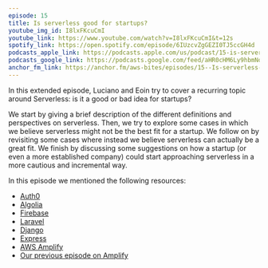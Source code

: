 ```yaml
---
episode: 15
title: Is serverless good for startups?
youtube_img_id: I8lxFKcuCmI
youtube_link: https://www.youtube.com/watch?v=I8lxFKcuCmI&t=12s
spotify_link: https://open.spotify.com/episode/6IUzcvZgGEZI0TJ5ccGH4d
podcasts_apple_link: https://podcasts.apple.com/us/podcast/15-is-serverless-good-for-startups/id1585489017?i=1000545223727
podcasts_google_link: https://podcasts.google.com/feed/aHR0cHM6Ly9hbmNob3IuZm0vcy82YTMzMTJhMC9wb2RjYXN0L3Jzcw/episode/MzA4MjQwZGEtZjcwOS00ODgxLTlmN2EtMGRmNjdhZTZiNjJm?sa=X&ved=0CAUQkfYCahcKEwjQ4fnhqPX3AhUAAAAAHQAAAAAQAQ
anchor_fm_link: https://anchor.fm/aws-bites/episodes/15--Is-serverless-good-for-startups-e1bp795
---
```



In this extended episode, Luciano and Eoin try to cover a recurring topic around Serverless: is it a good or bad idea for startups?

We start by giving a brief description of the different definitions and perspectives on serverless. Then, we try to explore some cases in which we believe serverless might not be the best fit for a startup. We follow on by revisiting some cases where instead we believe serverless can actually be a great fit. We finish by discussing some suggestions on how a startup (or even a more established company) could start approaching serverless in a more cautious and incremental way.

In this episode we mentioned the following resources:

  - [Auth0](https://auth0.com/) 
  - [Algolia](https://www.algolia.com/)
  - [Firebase](https://firebase.google.com/)
  - [Laravel](https://laravel.com/)
  - [Django](https://www.djangoproject.com/) 
  - [Express](https://expressjs.com/)
  - [AWS Amplify](https://aws.amazon.com/amplify/)
  - [Our previous episode on Amplify](https://www.youtube.com/watch?v=W9ZTYIVQWjQ&t=0s)